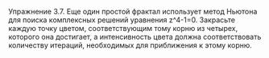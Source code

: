 Упражнение 3.7. Еще один простой фрактал использует метод Ньютона для поиска комплексных решений уравнения z^4-1=0. Закрасьте каждую точку цветом, соответствующим тому корню из четырех, которого она достигает, а интенсивность цвета должна соответствовать количеству итераций, необходимых для приближения к этому корню.